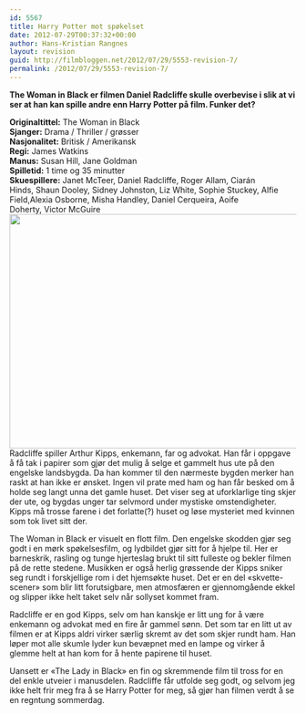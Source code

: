 ```yaml
---
id: 5567
title: Harry Potter mot spøkelset
date: 2012-07-29T00:37:32+00:00
author: Hans-Kristian Rangnes
layout: revision
guid: http://filmbloggen.net/2012/07/29/5553-revision-7/
permalink: /2012/07/29/5553-revision-7/
---
```

**The Woman in Black er filmen Daniel Radcliffe skulle overbevise i slik at vi ser at han kan spille andre enn Harry Potter på film. Funker det?<!--more-->**

**Originaltittel:** The Woman in Black  
**Sjanger:** Drama / Thriller / grøsser  
**Nasjonalitet:** Britisk / Amerikansk  
**Regi:** James Watkins  
**Manus:** Susan Hill, Jane Goldman  
**Spilletid:** 1 time og 35 minutter  
**Skuespillere:** Janet McTeer, Daniel Radcliffe, Roger Allam, Ciarán Hinds, Shaun Dooley, Sidney Johnston, Liz White, Sophie Stuckey, Alfie Field,Alexia Osborne, Misha Handley, Daniel Cerqueira, Aoife Doherty, Victor McGuire  
<a href="http://filmbloggen.net/2012/07/28/harry-potter-mot-spokelset/the-woman-in-black/" rel="attachment wp-att-5557"><img class="alignnone size-large wp-image-5557" src="http://filmbloggen.net/wp-content/uploads//2012/07/The-Woman-in-Black-620x411.jpg" alt="" width="620" height="411" /></a>  
Radcliffe spiller Arthur Kipps, enkemann, far og advokat. Han får i oppgave å få tak i papirer som gjør det mulig å selge et gammelt hus ute på den engelske landsbygda. Da han kommer til den nærmeste bygden merker han raskt at han ikke er ønsket. Ingen vil prate med ham og han får besked om å holde seg langt unna det gamle huset. Det viser seg at uforklarlige ting skjer der ute, og bygdas unger tar selvmord under mystiske omstendigheter. Kipps må trosse farene i det forlatte(?) huset og løse mysteriet med kvinnen som tok livet sitt der.

The Woman in Black er visuelt en flott film. Den engelske skodden gjør seg godt i en mørk spøkelsesfilm, og lydbildet gjør sitt for å hjelpe til. Her er barneskrik, rasling og tunge hjerteslag brukt til sitt fulleste og bekler filmen på de rette stedene. Musikken er også herlig grøssende der Kipps sniker seg rundt i forskjellige rom i det hjemsøkte huset. Det er en del &laquo;skvette-scener&raquo; som blir litt forutsigbare, men atmosfæren er gjennomgående ekkel og slipper ikke helt taket selv når sollyset kommet fram.

Radcliffe er en god Kipps, selv om han kanskje er litt ung for å være enkemann og advokat med en fire år gammel sønn. Det som tar en litt ut av filmen er at Kipps aldri virker særlig skremt av det som skjer rundt ham. Han løper mot alle skumle lyder kun bevæpnet med en lampe og virker å glemme helt at han kom for å hente papirene til huset.

Uansett er &laquo;The Lady in Black&raquo; en fin og skremmende film til tross for en del enkle utveier i manusdelen. Radcliffe får utfolde seg godt, og selvom jeg ikke helt frir meg fra å se Harry Potter for meg, så gjør han filmen verdt å se en regntung sommerdag.

<div class="video-shortcode">
</div>